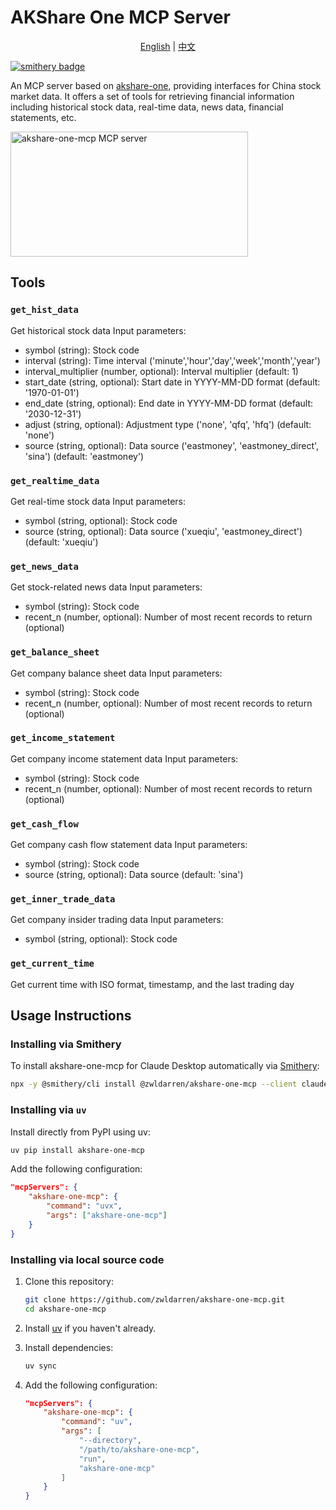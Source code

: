 # AKShare One MCP Server

<div align="center">
  <a href="README.md">English</a> | 
  <a href="README_zh.md">中文</a>
</div>

[![smithery badge](https://smithery.ai/badge/@zwldarren/akshare-one-mcp)](https://smithery.ai/server/@zwldarren/akshare-one-mcp)

An MCP server based on [akshare-one](https://github.com/zwldarren/akshare-one), providing interfaces for China stock market data. It offers a set of tools for retrieving financial information including historical stock data, real-time data, news data, financial statements, etc.

<a href="https://glama.ai/mcp/servers/@zwldarren/akshare-one-mcp">
  <img width="380" height="200" src="https://glama.ai/mcp/servers/@zwldarren/akshare-one-mcp/badge" alt="akshare-one-mcp MCP server" />
</a>

## Tools

### `get_hist_data`

Get historical stock data
Input parameters:

- symbol (string): Stock code
- interval (string): Time interval ('minute','hour','day','week','month','year')
- interval_multiplier (number, optional): Interval multiplier (default: 1)
- start_date (string, optional): Start date in YYYY-MM-DD format (default: '1970-01-01')
- end_date (string, optional): End date in YYYY-MM-DD format (default: '2030-12-31')
- adjust (string, optional): Adjustment type ('none', 'qfq', 'hfq') (default: 'none')
- source (string, optional): Data source ('eastmoney', 'eastmoney_direct', 'sina') (default: 'eastmoney')

### `get_realtime_data`

Get real-time stock data
Input parameters:

- symbol (string, optional): Stock code
- source (string, optional): Data source ('xueqiu', 'eastmoney_direct') (default: 'xueqiu')

### `get_news_data`

Get stock-related news data
Input parameters:

- symbol (string): Stock code
- recent_n (number, optional): Number of most recent records to return (optional)

### `get_balance_sheet`

Get company balance sheet data
Input parameters:

- symbol (string): Stock code
- recent_n (number, optional): Number of most recent records to return (optional)

### `get_income_statement`

Get company income statement data
Input parameters:

- symbol (string): Stock code
- recent_n (number, optional): Number of most recent records to return (optional)

### `get_cash_flow`

Get company cash flow statement data
Input parameters:

- symbol (string): Stock code
- source (string, optional): Data source (default: 'sina')

### `get_inner_trade_data`

Get company insider trading data
Input parameters:

- symbol (string, optional): Stock code

### `get_current_time`

Get current time with ISO format, timestamp, and the last trading day

## Usage Instructions

### Installing via Smithery

To install akshare-one-mcp for Claude Desktop automatically via [Smithery](https://smithery.ai/server/@zwldarren/akshare-one-mcp):

```bash
npx -y @smithery/cli install @zwldarren/akshare-one-mcp --client claude
```

### Installing via `uv`

Install directly from PyPI using uv:

```bash
uv pip install akshare-one-mcp
```

Add the following configuration:

```json
"mcpServers": {
    "akshare-one-mcp": {
        "command": "uvx",
        "args": ["akshare-one-mcp"]
    }
}
```

### Installing via local source code

1. Clone this repository:

    ```bash
    git clone https://github.com/zwldarren/akshare-one-mcp.git
    cd akshare-one-mcp
    ```

2. Install [uv](<https://docs.astral.sh/uv/getting-started/installation/>) if you haven't already.

3. Install dependencies:

    ```bash
    uv sync
    ```

4. Add the following configuration:

    ```json
    "mcpServers": {
        "akshare-one-mcp": {
            "command": "uv",
            "args": [
                "--directory",
                "/path/to/akshare-one-mcp",
                "run",
                "akshare-one-mcp"
            ]
        }
    }
    ```
